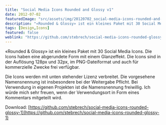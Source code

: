 ```yaml
---
title: "Social Media Icons Rounded and Glossy v1"
date: 2012-07-02
featuredImage: "src/assets/img/20120702_social-media-icons-rounded-and-glossy-v1_0.jpg"
description: "«Rounded & Glossy» ist ein kleines Paket mit 30 Social Media Icons. Die Icons haben eine abgerundete Form mit einem Glanzeffekt."
tags: [Design,Icons]
featured: false
weblink: "https://github.com/stebrech/social-media-icons-rounded-glossy-1"
---
```

«Rounded & Glossy» ist ein kleines Paket mit 30 Social Media Icons. Die Icons haben eine abgerundete Form mit einem Glanzeffekt. Die Icons sind in der Auflösung 128px und 32px, im PNG-Dateiformat und auch für kommerzielle Zwecke frei verfügbar.

Die Icons werden mit unten stehender Lizenz verbreitet. Die vorgesehene Namensnennung ist insbesondere bei der Weitergabe Pflicht. Bei Verwendung in eigenen Projekten ist die Namensnennung freiwillig. Ich würde mich sehr freuen, wenn der Verwendungsort in Form eines Kommentars mitgeteilt wird.

Download: [https://github.com/stebrech/social-media-icons-rounded-glossy-1](https://github.com/stebrech/social-media-icons-rounded-glossy-1)
